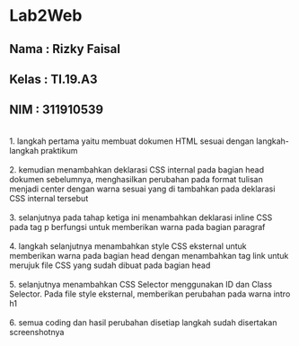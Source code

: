 # Lab2Web
<h2>Nama  : Rizky Faisal</h2>
<h2>Kelas : TI.19.A3</h2>
<h2>NIM   : 311910539</h2>

<p>
<br>1. langkah pertama yaitu membuat dokumen HTML sesuai dengan langkah-langkah praktikum</br>
<br>2. kemudian menambahkan deklarasi CSS internal pada bagian head dokumen sebelumnya, menghasilkan perubahan pada format tulisan menjadi center dengan warna sesuai yang di tambahkan pada deklarasi CSS internal tersebut</br>
<br>3. selanjutnya pada tahap ketiga ini menambahkan deklarasi inline CSS pada tag p berfungsi untuk memberikan warna pada bagian paragraf</br>
<br>4. langkah selanjutnya menambahkan style CSS eksternal untuk memberikan warna pada bagian head dengan menambahkan tag link untuk merujuk file CSS yang sudah dibuat pada bagian head</br>
<br>5. selanjutnya menambahkan CSS Selector menggunakan ID dan Class Selector. Pada file style eksternal, memberikan perubahan pada warna intro h1</br>
<br>6. semua coding dan hasil perubahan disetiap langkah sudah disertakan screenshotnya</br>
</p>
